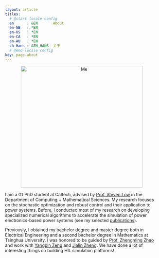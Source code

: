 ```yaml
---
layout: article
titles:
  # @start locale config
  en      : &EN       About
  en-GB   : *EN
  en-US   : *EN
  en-CA   : *EN
  en-AU   : *EN
  zh-Hans : &ZH_HANS  关于
  # @end locale config
key: page-about
---
```

<!-- ![Me](/assets/images/me1.png){height=100} -->
<div style="text-align: center;">
<img src="/assets/images/me1.png" alt="Me" height="400">
</div>

I am a G1 PhD student at Caltech, advised by [Prof. Steven Low](https://netlab.caltech.edu/) in the Department of Computing + Mathematical Sciences. My research focuses on the stochastic optimization and robust control and their application to power systems. Before, I conducted most of my research on developing specialized numerical algorithms to accelerate the simulation of power electronics-based power systems (see my selected [publications](/publication.html)).

Previously, I obtained my bachelor degree and master degree both in Electrical Engineering and a second bachelor degree in Mathematics at Tsinghua University. I was honored to be guided by [Prof. Zhengming Zhao](https://scholar.google.com/citations?user=aA1wPOQAAAAJ&hl=zh-CN) and work with [Yangbin Zeng](https://www2.scut.edu.cn/ep/2024/0603/c18719a555482/page.htm) and [Jialin Zheng](https://charlinzheng.github.io/). We have done a lot of interesting things on building HIL simulation platforms!